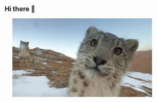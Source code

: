 ## Hi there 👋

<!--
**wakening/wakening** is a ✨ _special_ ✨ repository because its `README.md` (this file) appears on your GitHub profile.

Here are some ideas to get you started:

- 🔭 I’m currently working on ...
- 🌱 I’m currently learning ...
- 👯 I’m looking to collaborate on ...
- 🤔 I’m looking for help with ...
- 💬 Ask me about ...
- 📫 How to reach me: ...
- 😄 Pronouns: ...
- ⚡ Fun fact: ...
-->
<div style="text-align: center;">
<!--![芝士雪豹](images/xuebao03.jpg)-->
<img src="images/xuebao03.jpg" alt="芝士雪豹" width="90%">
</div>
